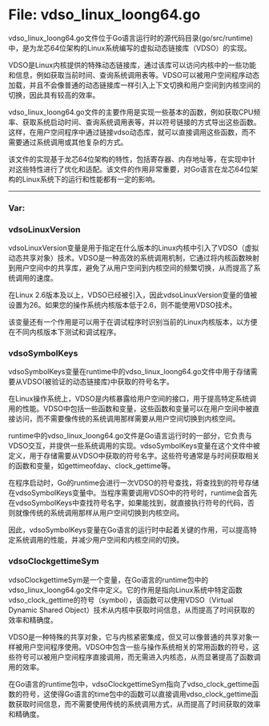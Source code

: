 # File: vdso_linux_loong64.go

vdso_linux_loong64.go文件位于Go语言运行时的源代码目录(go/src/runtime)中，是为龙芯64位架构的Linux系统编写的虚拟动态链接库（VDSO）的实现。

VDSO是Linux内核提供的特殊动态链接库，通过该库可以访问内核中的一些功能和信息，例如获取当前时间、查询系统调用表等。VDSO可以被用户空间程序动态加载，并且不会像普通的动态链接库一样引入上下文切换和用户空间到内核空间的切换，因此具有较高的效率。

vdso_linux_loong64.go文件的主要作用是实现一些基本的函数，例如获取CPU频率、获取系统启动时间、查询系统调用表等，并以符号链接的方式导出这些函数。这样，在用户空间程序中通过链接vdso动态库，就可以直接调用这些函数，而不需要通过系统调用或其他复杂的方式。

该文件的实现基于龙芯64位架构的特性，包括寄存器、内存地址等，在实现中针对这些特性进行了优化和适配。该文件的作用非常重要，对Go语言在龙芯64位架构的Linux系统下的运行和性能都有一定的影响。




---

### Var:

### vdsoLinuxVersion

vdsoLinuxVersion变量是用于指定在什么版本的Linux内核中引入了VDSO（虚拟动态共享对象）技术。VDSO是一种高效的系统调用机制，它通过将内核函数映射到用户空间中的共享库，避免了从用户空间到内核空间的频繁切换，从而提高了系统调用的速度。

在Linux 2.6版本及以上，VDSO已经被引入，因此vdsoLinuxVersion变量的值被设置为26。如果您的操作系统内核版本低于2.6，则不能使用VDSO技术。

该变量还有一个作用是可以用于在调试程序时识别当前的Linux内核版本，以方便在不同内核版本下测试和调试程序。



### vdsoSymbolKeys

vdsoSymbolKeys变量在runtime中的vdso_linux_loong64.go文件中用于存储需要从VDSO(被验证的动态链接库)中获取的符号名字。

在Linux操作系统上，VDSO是内核暴露给用户空间的接口，用于提高特定系统调用的性能。VDSO中包括一些函数和变量，这些函数和变量可以在用户空间中被直接访问，而不需要像传统的系统调用那样需要从用户空间切换到内核空间。

runtime中的vdso_linux_loong64.go文件是Go语言运行时的一部分，它负责与VDSO交互，并提供一些系统调用的实现。vdsoSymbolKeys变量在这个文件中被定义，用于存储需要从VDSO中获取的符号名字。这些符号通常是与时间获取相关的函数和变量，如gettimeofday、clock_gettime等。

在程序启动时，Go的runtime会进行一次VDSO的符号查找，将查找到的符号存储在vdsoSymbolKeys变量中。当程序需要调用VDSO中的符号时，runtime会首先在vdsoSymbolKeys中查找符号名字，如果能找到，就直接执行符号的代码，否则就像传统的系统调用那样从用户空间切换到内核空间。

因此，vdsoSymbolKeys变量在Go语言的运行时中起着关键的作用，可以提高特定系统调用的性能，并减少用户空间和内核空间的切换。



### vdsoClockgettimeSym

vdsoClockgettimeSym是一个变量，在Go语言的runtime包中的vdso_linux_loong64.go文件中定义。它的作用是指向Linux系统中特定函数vdso_clock_gettime的符号（symbol），该函数可以使用VDSO（Virtual Dynamic Shared Object）技术从内核中获取时间信息，从而提高了时间获取的效率和精确度。

VDSO是一种特殊的共享对象，它与内核紧密集成，但又可以像普通的共享对象一样被用户空间程序使用。VDSO中包含一些与操作系统相关的常用函数的符号，这些符号可以被用户空间程序直接调用，而无需进入内核态，从而显著提高了函数调用的效率。

在Go语言的runtime包中，vdsoClockgettimeSym指向了vdso_clock_gettime函数的符号，这使得Go语言的time包中的函数可以直接调用vdso_clock_gettime函数获取时间信息，而不需要使用传统的系统调用方式，从而提高了时间获取的效率和精确度。



